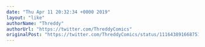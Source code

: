```yaml
---
date: "Thu Apr 11 20:32:34 +0000 2019"
layout: "like"
authorName: "Threddy"
authorUrl: "https://twitter.com/ThreddyComics"
originalPost: "https://twitter.com/ThreddyComics/status/1116438916687519744"
---
```


